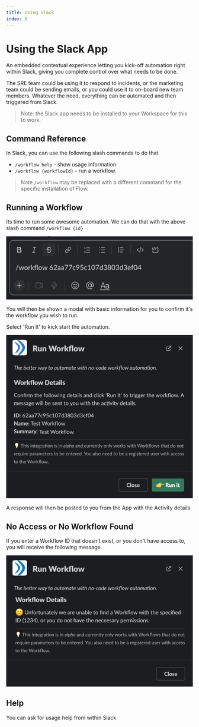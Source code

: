 ```yaml
---
title: Using Slack
index: 6
---
```


# Using the Slack App

An embedded contextual experience letting you kick-off automation right within Slack, giving you complete control over what needs to be done.

The SRE team could be using it to respond to incidents, or the marketing team could be sending emails, or you could use it to on-board new team members. Whatever the need, everything can be automated and then triggered from Slack.

> Note: the Slack app needs to be installed to your Workspace for this to work.

## Command Reference

In Slack, you can use the following slash commands to do that

- `/workflow help` - show usage information
- `/workflow {workflowId}` - run a workflow.

> Note `/workflow` may be replaced with a different command for the specific installation of Flow.

## Running a Workflow

Its time to run some awesome automation. We can do that with the above slash command `/workflow {id}`

![Trigger a Workflow](./assets/slack-workflowtrigger.png)

You will then be shown a modal with basic information for you to confirm it's the workflow you wish to run. 

Select 'Run It' to kick start the automation. 

![Run a Workflow](./assets/slack-workflowrunmodal.png)

A response will then be posted to you from the App with the Activity details

## No Access or No Workflow Found

If you enter a Workflow ID that doesn't exist, or you don't have access to, you will receive the following message.

![Run a Workflow](./assets/slack-workflownotfoundmodal.png)

## Help

You can ask for usage help from within Slack
